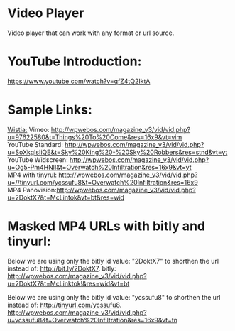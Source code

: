 # Video Player
Video player that can work with any format or url source.
# YouTube Introduction:  
https://www.youtube.com/watch?v=qfZ4tQ2IktA  
# Sample Links:  
<a href="http://wpwebos.com/magazine_v3/vid/vid.php?u=8p1mke6hq2&t=Leo%20Burnett&res=wis&vt=wis" target="_blank">Wistia:</a>
Vimeo: http://wpwebos.com/magazine_v3/vid/vid.php?u=97622580&t=Things%20To%20Come&res=16x9&vt=vim  
YouTube Standard: http://wpwebos.com/magazine_v3/vid/vid.php?u=SoXkgIsIiQE&t=Sky%20King%20-%20Sky%20Robbers&res=stnd&vt=yt  
YouTube Widscreen: http://wpwebos.com/magazine_v3/vid/vid.php?u=Og5-Pm4HNlI&t=Overwatch%20Infiltration&res=16x9&vt=yt  
MP4 with tinyrul: http://wpwebos.com/magazine_v3/vid/vid.php?u=//tinyurl.com/ycssufu8&t=Overwatch%20Infiltration&res=16x9  
MP4 Panovision:http://wpwebos.com/magazine_v3/vid/vid.php?u=2DoktX7&t=McLintok&vt=bt&res=wid  
# Masked MP4 URLs with bitly and tinyurl:  
Below we are using only the bitly id value: "2DoktX7" to shorthen the url instead of: http://bit.ly/2DoktX7.
bitly: http://wpwebos.com/magazine_v3/vid/vid.php?u=2DoktX7&t=McLinktok!&res=wid&vt=bt  
 
Below we are using only the bitly id value: "ycssufu8" to shorthen the url instead of: http://tinyurl.com/ycssufu8.
http://wpwebos.com/magazine_v3/vid/vid.php?u=ycssufu8&t=Overwatch%20Infiltration&res=16x9&vt=tn

